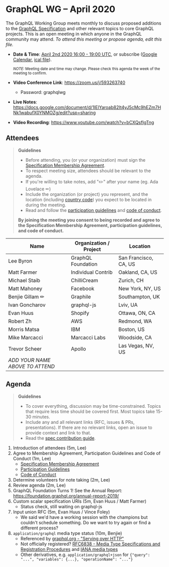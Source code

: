 # GraphQL WG – April 2020

The GraphQL Working Group meets monthly to discuss proposed additions to the
[GraphQL Specification](https://github.com/graphql/graphql-spec) and other
relevant topics to core GraphQL projects. This is an open meeting in which
anyone in the GraphQL community may attend. *To attend this meeting or propose
agenda, edit this file.*

- **Date & Time**: [April 2nd 2020 16:00 - 19:00 UTC](https://www.timeanddate.com/worldclock/meetingdetails.html?year=2020&month=4&day=2&hour=16&min=0&sec=0&p1=224&p2=179&p3=136&p4=37&p5=239&p6=101&p7=152), or subscribe ([Google Calendar](https://calendar.google.com/calendar?cid=bGludXhmb3VuZGF0aW9uLm9yZ19pazc5dDl1dWoycDMyaTNyMjAzZGd2NW1vOEBncm91cC5jYWxlbmRhci5nb29nbGUuY29t), [ical file](https://calendar.google.com/calendar/ical/linuxfoundation.org_ik79t9uuj2p32i3r203dgv5mo8%40group.calendar.google.com/public/basic.ics)).

  <small>*NOTE:* Meeting date and time may change. Please check this agenda the week of the meeting to confirm.</small>
- **Video Conference Link**: https://zoom.us/j/593263740
  - Password: graphqlwg
- **Live Notes**: https://docs.google.com/document/d/1IElYaroab82It4yJ5cMc9hEZm7HNk1wabufX0YNMOZg/edit?usp=sharing
- **Video Recording**: https://www.youtube.com/watch?v=bCXQsfIgTng


## Attendees

> **Guidelines**
> - Before attending, you (or your organization) must sign the [Specification Membership Agreement](https://github.com/graphql/foundation).
> - To respect meeting size, attendees should be relevant to the agenda.
> - If you're willing to take notes, add "✏️" after your name (eg. Ada Lovelace ✏)
> - Include the organization (or project) you represent, and the location (including [country code](https://en.wikipedia.org/wiki/List_of_ISO_3166_country_codes#Current_ISO_3166_country_codes)) you expect to be located in during the meeting.
> - Read and follow the [participation guidelines](https://github.com/graphql/graphql-wg#participation-guidelines) and [code of conduct](https://github.com/graphql/foundation/blob/master/CODE-OF-CONDUCT.md).
>
> **By joining the meeting you consent to being recorded and agree to the Specification Membership Agreement,
> participation guidelines, and code of conduct.**

| Name                     | Organization / Project   | Location
| ------------------------ | ------------------------ | ------------------------
| Lee Byron                | GraphQL Foundation       | San Francisco, CA, US
| Matt Farmer              | Individual Contrib       | Oakland, CA, US
| Michael Staib            | ChilliCream              | Zurich, CH
| Matt Mahoney             | Facebook                 | New York, NY, US
| Benjie Gillam ✏          | Graphile                 | Southampton, UK
| Ivan Goncharov           | graphql-js               | Lviv, UA
| Evan Huus                | Shopify                  | Ottawa, ON, CA
| Robert Zh                | AWS                      | Redmond, WA
| Morris Matsa             | IBM                      | Boston, US
| Mike Marcacci            | Marcacci Labs            | Woodside, CA
| Trevor Scheer            | Apollo                   | Las Vegas, NV, US
| *ADD YOUR NAME ABOVE TO ATTEND*


## Agenda

> **Guidelines**
> - To cover everything, discussion may be time-constrained. Topics that require less time should be covered first. Most topics take 15-30 minutes.
> - Include any and all relevant links (RFC, issues & PRs, presentations). If there are no relevant links, open an issue to provide context and link to that.
> - Read the [spec contribution guide](https://github.com/graphql/graphql-spec/blob/master/CONTRIBUTING.md).

<!--

Example agenda item:

1. Discuss moving the subscriptions proposal to stage 2 (30m, Lee)
   - [Subscriptions RFC](link.to/the-relevant/pr-or-issue-or-doc)
   - [GraphQL.js PR](github.link/to/the/project/pr)
   - [Another Relevant Link](youre.getting/the-idea.now)

-->

1. Introduction of attendees (5m, Lee)
1. Agree to Membership Agreement, Participation Guidelines and Code of Conduct (1m, Lee)
   - [Specification Membership Agreement](https://github.com/graphql/foundation)
   - [Participation Guidelines](https://github.com/graphql/graphql-wg#participation-guidelines)
   - [Code of Conduct](https://github.com/graphql/foundation/blob/master/CODE-OF-CONDUCT.md)
1. Determine volunteers for note taking (2m, Lee)
1. Review agenda (2m, Lee)
1. GraphQL Foundation Turns 1! See the Annual Report: https://foundation.graphql.org/annual-report-2019/
1. Custom scalar specification URIs (5m, Evan Huus / Matt Farmer)
   - Status check, still waiting on graphql-js
1. Input union RFC (5m, Evan Huus / Vince Foley)
   - We said we'd have a working session with the champions but couldn't schedule something. Do we want to try again or find a different process?
1. `application/graphql` media type status (10m, Benjie)
   - Referenced by [graphql.org - "Serving over HTTP"](https://graphql.org/learn/serving-over-http/)
   - Not officially registered? [RFC6838 - Media Type Specifications and Registration Procedures](https://tools.ietf.org/html/rfc6838) and [IANA media types](https://www.iana.org/assignments/media-types/media-types.xhtml)
   - Other derivatives, e.g. `application/graphql+json` for `{"query": "...", "variables": {...}, "operationName": "..."}`
